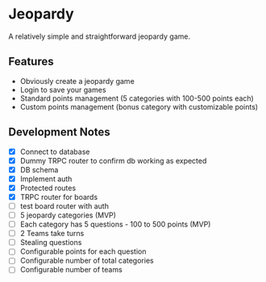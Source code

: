 # Jeopardy

A relatively simple and straightforward jeopardy game.

## Features

- Obviously create a jeopardy game
- Login to save your games
- Standard points management (5 categories with 100-500 points each)
- Custom points management (bonus category with customizable points)

## Development Notes

- [x] Connect to database
- [x] Dummy TRPC router to confirm db working as expected
- [x] DB schema
- [x] Implement auth
- [x] Protected routes
- [x] TRPC router for boards
- [ ] test board router with auth
- [ ] 5 jeopardy categories (MVP)
- [ ] Each category has 5 questions - 100 to 500 points (MVP)
- [ ] 2 Teams take turns
- [ ] Stealing questions
- [ ] Configurable points for each question
- [ ] Configurable number of total categories
- [ ] Configurable number of teams
